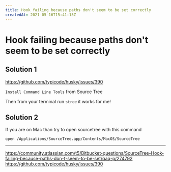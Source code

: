 ```yaml
---
title: Hook failing because paths don't seem to be set correctly
createdAt: 2021-05-16T15:41:15Z
---
```


# Hook failing because paths don't seem to be set correctly

## Solution 1

https://github.com/typicode/husky/issues/390

`Install Command Line Tools` from Source Tree

Then from your terminal run `stree` it works for me!

## Solution 2
If you are on Mac than try to open sourcetree with this command

```
open /Applications/SourceTree.app/Contents/MacOS/SourceTree
```

---
https://community.atlassian.com/t5/Bitbucket-questions/SourceTree-Hook-failing-because-paths-don-t-seem-to-be-set/qaq-p/274792
https://github.com/typicode/husky/issues/390